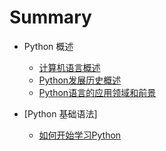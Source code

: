 # Summary

* Python 概述
    * [计算机语言概述](computer-language-introduction.md)
    * [Python发展历史概述]()
    * [Python语言的应用领域和前景](python-gai-shu.md)

* [Python 基础语法]
    * [如何开始学习Python]()
